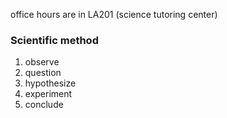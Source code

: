 office hours are in LA201 (science tutoring center)

### Scientific method
1. observe
2. question
3. hypothesize
4. experiment
5. conclude
